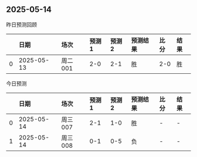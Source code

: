 

 ## 2025-05-14

昨日预测回顾

|    | 日期         | 场次    | 预测1   | 预测2   | 预测结果   | 比分   | 结果   |
|---:|:-----------|:------|:------|:------|:-------|:-----|:-----|
|  0 | 2025-05-13 | 周二001 | 2-0   | 2-1   | 胜      | 2-0  | 胜    |

今日预测

|    | 日期         | 场次    | 预测1   | 预测2   | 预测结果   | 比分   | 结果   |
|---:|:-----------|:------|:------|:------|:-------|:-----|:-----|
|  0 | 2025-05-14 | 周三007 | 2-1   | 1-0   | 胜      | -    | -    |
|  1 | 2025-05-14 | 周三008 | 0-1   | 0-5   | 负      | -    | -    |